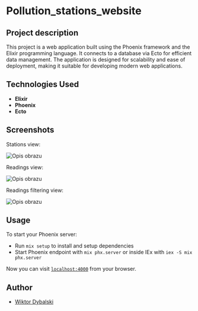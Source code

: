 # Pollution_stations_website

## Project description
This project is a web application built using the Phoenix framework and the Elixir programming language. It connects to a database via Ecto for efficient data management. The application is designed for scalability and ease of deployment, making it suitable for developing modern web applications.

## Technologies Used

- **Elixir**
- **Phoenix**
- **Ecto**

## Screenshots

Stations view:

![Opis obrazu](https://github.com/WiktorDybalski/Pollution_stations_website/blob/master/1.png)

Readings view:

![Opis obrazu](https://github.com/WiktorDybalski/Pollution_stations_website/blob/master/2.png)

Readings filtering view:

![Opis obrazu](https://github.com/WiktorDybalski/Pollution_stations_website/blob/master/3.png)

## Usage
To start your Phoenix server:

  * Run `mix setup` to install and setup dependencies
  * Start Phoenix endpoint with `mix phx.server` or inside IEx with `iex -S mix phx.server`

Now you can visit [`localhost:4000`](http://localhost:4000) from your browser.

## Author

- [Wiktor Dybalski](https://github.com/WiktorDybalski)
